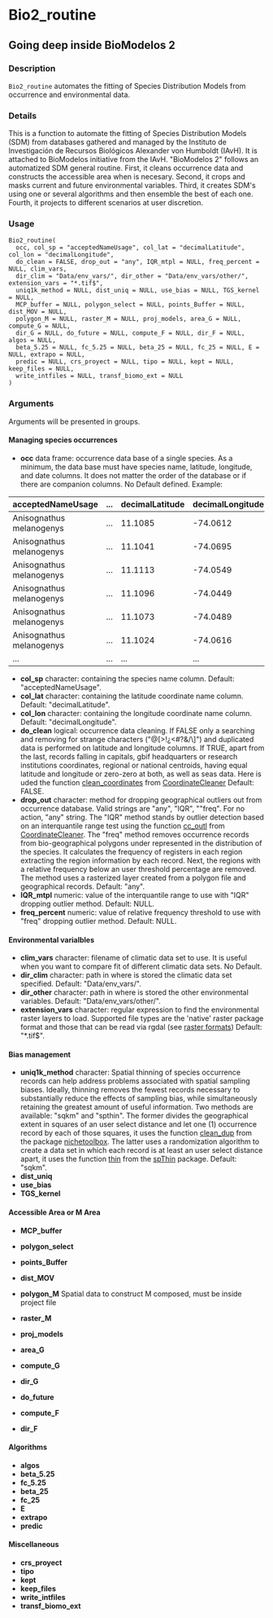 # Bio2_routine
## Going deep inside BioModelos 2

### Description

`Bio2_routine` automates the fitting of Species Distribution Models from occurrence and environmental data.

### Details

This is a function to automate the fitting of Species Distribution Models (SDM) from databases gathered and managed by the Instituto de Investigación de Recursos Biológicos Alexander von Humboldt (IAvH). It is attached to BioModelos initiative from the IAvH. "BioModelos 2" follows an automatized SDM general routine. First, it cleans occurrence data and constructs the accessible area when is necesary. Second, it crops and masks current and future environmental variables. Third, it creates SDM's using one or several algorithms and then ensemble the best of each one. Fourth, it projects to different scenarios at user discretion.

### Usage

```
Bio2_routine(
  occ, col_sp = "acceptedNameUsage", col_lat = "decimalLatitude", col_lon = "decimalLongitude", 
  do_clean = FALSE, drop_out = "any", IQR_mtpl = NULL, freq_percent = NULL, clim_vars,
  dir_clim = "Data/env_vars/", dir_other = "Data/env_vars/other/", extension_vars = "*.tif$",
  uniq1k_method = NULL, dist_uniq = NULL, use_bias = NULL, TGS_kernel = NULL, 
  MCP_buffer = NULL, polygon_select = NULL, points_Buffer = NULL, dist_MOV = NULL, 
  polygon_M = NULL, raster_M = NULL, proj_models, area_G = NULL, compute_G = NULL, 
  dir_G = NULL, do_future = NULL, compute_F = NULL, dir_F = NULL, algos = NULL, 
  beta_5.25 = NULL, fc_5.25 = NULL, beta_25 = NULL, fc_25 = NULL, E = NULL, extrapo = NULL,
  predic = NULL, crs_proyect = NULL, tipo = NULL, kept = NULL, keep_files = NULL,
  write_intfiles = NULL, transf_biomo_ext = NULL
)
```
### Arguments

Arguments will be presented in groups.

#### Managing species occurrences

* **occ** data frame: occurrence data base of a single species. As a minimum, the data base must have species name, latitude, longitude, and date columns. It does not matter the order of the database or if there are companion columns. No Default defined.
Example:

|acceptedNameUsage       | ...   |decimalLatitude|decimalLongitude      | ...   |
|-                       | -     |-              |-                     |-      |
|Anisognathus melanogenys| ...   | 11.1085       | -74.0612             | ...   |
|Anisognathus melanogenys| ...   | 11.1041       | -74.0695             | ...   |
|Anisognathus melanogenys| ...   | 11.1113       | -74.0549             | ...   |
|Anisognathus melanogenys| ...   | 11.1096       | -74.0449             | ...   |
|Anisognathus melanogenys| ...   | 11.1073       | -74.0489             | ...   |
|Anisognathus melanogenys| ...   | 11.1024       | -74.0616             | ...   |
| ...                    | ...   | ...           | ...                  | ...   |

* **col_sp** character: containing the species name column. Default: "acceptedNameUsage". 
* **col_lat** character: containing the latitude coordinate name column. Default: "decimalLatitude".
* **col_lon** character: containing the longitude coordinate name column. Default: "decimalLongitude".
* **do_clean** logical: occurrence data cleaning. If FALSE only a searching and removing for strange characters ("@[>!¿<#?&/\\]") and duplicated data is performed on latitude and longitude columns. If TRUE, apart from the last, records falling in capitals, gbif headquarters or research institutions coordinates, regional or national centroids, having equal latitude and longitude or zero-zero at both, as well as seas data. Here is uded the function [clean_coordinates](https://github.com/ropensci/CoordinateCleaner/blob/master/R/clean_coordinates.R) from [CoordinateCleaner](https://cran.r-project.org/web/packages/CoordinateCleaner/index.html) Default: FALSE.
* **drop_out** character: method for dropping geographical outliers out from occurrence database. Valid strings are "any", "IQR", ""freq". For no action, "any" string. The "IQR" method stands by outlier detection based on an interquantile range test using the function [cc_outl](https://github.com/ropensci/CoordinateCleaner/blob/master/R/cc_outl.R) from [CoordinateCleaner](https://cran.r-project.org/web/packages/CoordinateCleaner/index.html). The "freq" method removes occurrence records from bio-geographical polygons under represented in the distribution of the species. It calculates the frequency of registers in each region extracting the region information by each record. Next, the regions with a relative frequency below an user threshold percentage are removed. The method uses a rasterized layer created from a polygon file and geographical records. Default: "any".
* **IQR_mtpl** numeric: value of the interquantile range to use with "IQR" dropping outlier method. Default: NULL.
* **freq_percent** numeric: value of relative frequency threshold to use with "freq" dropping outlier method. Default: NULL.

#### Environmental varialbles

* **clim_vars** character: filename of climatic data set to use. It is useful when you want to compare fit of different climatic data sets. No Default.
* **dir_clim** character: path in where is stored the climatic data set specified. Default: "Data/env_vars/".
* **dir_other**  character: path in where is stored the other environmental variables. Default: "Data/env_vars/other/".
* **extension_vars** character: regular expression to find the environmental raster layers to load. Supported file types are the 'native' raster
package format and those that can be read via rgdal (see [raster formats](https://www.rdocumentation.org/packages/raster/versions/3.4-10/topics/writeFormats)) Default: "*.tif$".

#### Bias management

* **uniq1k_method** character: Spatial thinning of species occurrence records can help address problems associated with spatial sampling biases. Ideally, thinning removes the fewest records necessary to substantially reduce the effects of sampling bias, while simultaneously retaining the greatest amount of useful information. Two methods are available: "sqkm" and "spthin". The former divides the geographical extent in squares of an user select distance and let one (1) occurrence record by each of those squares, it uses the function [clean_dup](https://github.com/luismurao/nichetoolbox/blob/master/R/clean_dup.R) from the package [nichetoolbox](https://www.google.com/search?q=nichetoolbox&rlz=1C1CHBF_esCO935CO935&oq=nichetoolbox&aqs=chrome..69i57j0i19i30j69i60l2j69i61.2307j1j4&sourceid=chrome&ie=UTF-8). The latter uses a randomization algorithm to create a data set in which each record is at least an user select distance apart, it uses the function [thin](https://github.com/cran/spThin/blob/master/R/thin.R) from the [spThin](https://cran.r-project.org/web/packages/spThin/spThin.pdf) package. Default: "sqkm".    
* **dist_uniq** 
* **use_bias**
* **TGS_kernel**

#### Accessible Area or M Area

* **MCP_buffer**
* **polygon_select**
* **points_Buffer**
* **dist_MOV**
* **polygon_M** Spatial data to construct M composed, must be inside project file
* **raster_M**

* **proj_models**
* **area_G**
* **compute_G**
* **dir_G**
* **do_future**
* **compute_F**
* **dir_F**

#### Algorithms

* **algos**
* **beta_5.25**
* **fc_5.25**
* **beta_25**
* **fc_25**
* **E**
* **extrapo**
* **predic**

#### Miscellaneous

* **crs_proyect**
* **tipo**
* **kept**
* **keep_files**
* **write_intfiles**
* **transf_biomo_ext**
